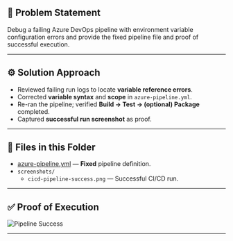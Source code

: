 ## 📌 Problem Statement
Debug a failing Azure DevOps pipeline with environment variable configuration errors and provide the fixed pipeline file and proof of successful execution.

---

## ⚙️ Solution Approach
- Reviewed failing run logs to locate **variable reference errors**.
- Corrected **variable syntax** and **scope** in `azure-pipeline.yml`.
- Re-ran the pipeline; verified **Build → Test → (optional) Package** completed.
- Captured **successful run screenshot** as proof.

---

## 📂 Files in this Folder
- [azure-pipeline.yml](../../dotnet-sample-project/azure-pipeline.yml) — **Fixed** pipeline definition.
- `screenshots/`
  - `cicd-pipeline-success.png` — Successful CI/CD run.

---

## ✅ Proof of Execution
![Pipeline Success](screenshots/cicd-pipeline-success.png)

---

